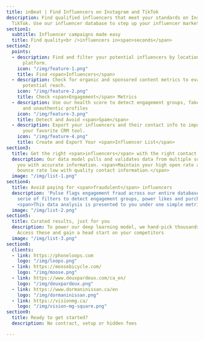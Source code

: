 ```yaml
---
title: inBeat | Find Influencers on Instagram and TikTok
description: Find qualified influencers that meet your standards on Instagram and
  TikTok. Use our influencer database to step up your influencer marketing.
section1:
  subtitle: Influencer campaigns made easy
  title: Find quality<br />influencers in<span>seconds</span>
section2:
  points:
  - description: Find and filter your potential influencers by location, niche or
      platform.
    icon: "/img/feature-1.png"
    title: Find <span>Influencers</span>
  - description: Check for organic and sponsored content metrics to evaluate your
      potential reach.
    icon: "/img/feature-2.png"
    title: Check <span>Engagement</span> Metrics
  - description: Use our health score to detect engagement groups, fake followers
      and unauthentic profiles
    icon: "/img/feature-3.png"
    title: Detect and Avoid <span>Spam</span>
  - description: Export your influencers and their contact info to import them in
      your favorite CRM tool.
    icon: "/img/feature-4.png"
    title: Create and Export Your <span>Influencer List</span>
section3:
  title: Get the right <span>influencers</span> with the right contact information
  description: Our data model pulls and validates data from multiple sources, providing
    you with accurate information. <span>Maintain your high open rate and keep your
    bounce rate low with quality contact information.</span>
  image: "/img/list-1.png"
section4:
  title: Avoid paying for <span>fraudulent</span> influencers
  description: 'Pulse flags engagement fraud across our entire database. We use a
    serie of filters to detect engagement groups, power likes and purchased followers.
    <span>This data analysis is presented to you under one simple metric: Pulse.</span>'
  image: "/img/list-2.png"
section5:
  title: Curated results, just for you
  description: To power our deep learning model, we hand-pick thousands of influencers.
    Access these and gain a head start on your competitors
  image: "/img/list-3.png"
section8:
  clients:
  - link: https://phoneloops.com
    logo: "/img/loops.png"
  - link: https://moosebicycle.com/
    logo: "/img/moose.png"
  - link: https://www.deuxpardeux.com/ca_en/
    logo: "/img/deuxpardeux.png"
  - link: https://www.dormaninissan.ca/en
    logo: "/img/dormaninissan.png"
  - link: https://visionmg.ca/
    logo: "/img/vision-mg-square.png"
section9:
  title: Ready to get started?
  description: No contract, setup or hidden fees

---
```

